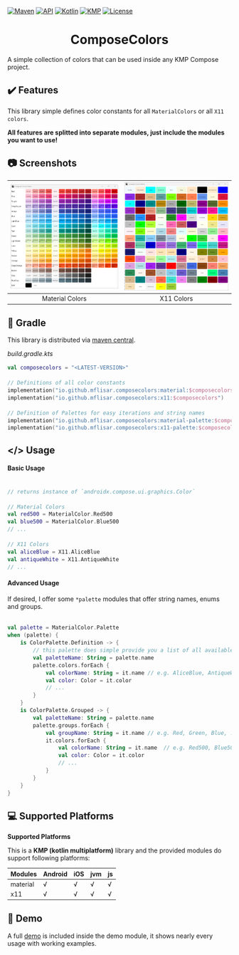 [![Maven](https://img.shields.io/maven-central/v/io.github.mflisar.composecolors/core?style=for-the-badge&color=blue)](https://central.sonatype.com/namespace/io.github.mflisar.composecolors)
[![API](https://img.shields.io/badge/api-21%2B-brightgreen.svg?style=for-the-badge)](https://android-arsenal.com/api?level=21)
[![Kotlin](https://img.shields.io/github/languages/top/mflisar/kotpreferences.svg?style=for-the-badge&color=blueviolet)](https://kotlinlang.org/)
[![KMP](https://img.shields.io/badge/Kotlin_Multiplatform-blue?style=for-the-badge&label=Kotlin)](https://kotlinlang.org/docs/multiplatform.html)
[![License](https://img.shields.io/github/license/MFlisar/ComposeColors?style=for-the-badge)](LICENSE)

<h1 align="center">ComposeColors</h1>

A simple collection of colors that can be used inside any KMP Compose project.

## :heavy_check_mark: Features

This library simple defines color constants for all `MaterialColors` or all `X11 colors`.

**All features are splitted into separate modules, just include the modules you want to use!**

## :camera: Screenshots

|    ![Demo](screenshots/material.png "Material Colors")    | ![Demo](screenshots/x11.png "X11 Colors") |
|:---------------------------------------------------------:|:-----------------------------------------:|
|                      Material Colors                      |                X11 Colors                 |

## :elephant: Gradle

This library is distributed via [maven central](https://central.sonatype.com/).

*build.gradle.kts*

```kts
val composecolors = "<LATEST-VERSION>"

// Definitions of all color constants
implementation("io.github.mflisar.composecolors:material:$composecolors")
implementation("io.github.mflisar.composecolors:x11:$composecolors")

// Definition of Palettes for easy iterations and string names
implementation("io.github.mflisar.composecolors:material-palette:$composecolors")
implementation("io.github.mflisar.composecolors:x11-palette:$composecolors")
```

## </> Usage

#### Basic Usage

```kotlin

// returns instance of `androidx.compose.ui.graphics.Color`

// Material Colors
val red500 = MaterialColor.Red500
val blue500 = MaterialColor.Blue500
// ...

// X11 Colors
val aliceBlue = X11.AliceBlue
val antiqueWhite = X11.AntiqueWhite
// ...

```

#### Advanced Usage

If desired, I offer some `*palette` modules that offer string names, enums and groups.

```kotlin

val palette = MaterialColor.Palette
when (palette) {
    is ColorPalette.Definition -> {
        // this palette does simple provide you a list of all available colors
        val paletteName: String = palette.name
        palette.colors.forEach {
            val colorName: String = it.name // e.g. AliceBlue, AntiqueWhite, Aqua, ...
            val color: Color = it.color
            // ...
        }
    }
    is ColorPalette.Grouped -> {
        val paletteName: String = palette.name
        palette.groups.forEach {
            val groupName: String = it.name // e.g. Red, Green, Blue, ...
            it.colors.forEach {
                val colorName: String = it.name  // e.g. Red500, Blue500, ...
                val color: Color = it.color
                // ...
            }
        }
    }
}
```

## :computer: Supported Platforms

**Supported Platforms**

This is a **KMP (kotlin multiplatform)** library and the provided modules do support following platforms:

| Modules  | Android | iOS | jvm | js |
|:---------|---------|-----|-----|----|
| material | √       | √   | √   | √  |
| x11      | √       | √   | √   | √  |

## :tada: Demo

A full [demo](demo) is included inside the demo module, it shows nearly every usage with working examples.